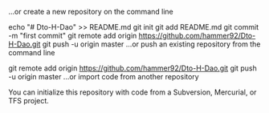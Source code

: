 …or create a new repository on the command line


echo "# Dto-H-Dao" >> README.md
git init
git add README.md
git commit -m "first commit"
git remote add origin https://github.com/hammer92/Dto-H-Dao.git
git push -u origin master
…or push an existing repository from the command line


git remote add origin https://github.com/hammer92/Dto-H-Dao.git
git push -u origin master
…or import code from another repository

You can initialize this repository with code from a Subversion, Mercurial, or TFS project.
